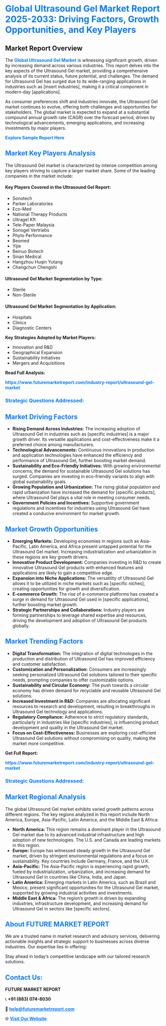 <h1 style="color: #007BFF;">Global Ultrasound Gel Market Report 2025-2033: Driving Factors, Growth Opportunities, and Key Players</h1>

<section id="overview">
<h2>Market Report Overview</h2>
<p>The <a href="https://www.futuremarketreport.com/industry-report/ultrasound-gel-market" style="color: #007BFF; text-decoration: none;"><strong>Global Ultrasound Gel Market</strong></a> is witnessing significant growth, driven by increasing demand across various industries. This report delves into the key aspects of the Ultrasound Gel market, providing a comprehensive analysis of its current status, future potential, and challenges. The demand for Ultrasound Gel has surged due to its wide-ranging applications in industries such as [insert industries], making it a critical component in modern-day [applications].</p>
<p>As consumer preferences shift and industries innovate, the Ultrasound Gel market continues to evolve, offering both challenges and opportunities for stakeholders. The global market is expected to expand at a substantial compound annual growth rate (CAGR) over the forecast period, driven by technological advancements, emerging applications, and increasing investments by major players.</p>
</section>

<section id="overview">
<p><a href="https://www.futuremarketreport.com/request-sample/reportId=30814" style="color: #007BFF; text-decoration: none;"><strong>Explore Sample Report Here</strong></a></p>
</section>

<section id="key-players">
<h2 style="color: #007BFF;">Market Key Players Analysis</h2>
<p>The Ultrasound Gel market is characterized by intense competition among key players striving to capture a larger market share. Some of the leading companies in the market include:</p>
<h4>Key Players Covered in the Ultrasound Gel Report:</h4>
<ul><li>Sonotech</li><li>Parker Laboratories</li><li>Eco-Med</li><li>National Therapy Products</li><li>Ultragel Kft</li><li>Tele-Paper Malaysia</li><li>Sonogel Vertriebs</li><li>Phyto Performance</li><li>Besmed</li><li>Yijie</li><li>Beinuo Biotech</li><li>Sinan Medical</li><li>Hangzhou Huqin Yutang</li><li>Changchun Chengshi</li></ul>
<h4>Ultrasound Gel Market Segmentation by Type:</h4>
<ul><li>Sterile</li><li>Non-Sterile</li></ul>

<h4>Ultrasound Gel Market Segmentation by Application:</h4>
<ul><li>Hospitals</li><li>Clinics</li><li>Diagnostic Centers</li></ul>
<p><strong>Key Strategies Adopted by Market Players:</strong></p>
<ul>
<li>Innovation and R&D</li>
<li>Geographical Expansion</li>
<li>Sustainability Initiatives</li>
<li>Mergers and Acquisitions</li>
</ul>
</section>

<section>
<p><strong>Read Full Analysis: </strong></p><a href="https://www.futuremarketreport.com/industry-report/ultrasound-gel-market" style="color: #007BFF; text-decoration: none;"><strong>https://www.futuremarketreport.com/industry-report/ultrasound-gel-market</strong></a>
<h3 style="color: #007BFF;">Strategic Questions Addressed:</h3>
</section>

<section id="driving-factors">
<h2 style="color: #007BFF;">Market Driving Factors</h2>
<ul>
<li><strong>Rising Demand Across Industries:</strong> The increasing adoption of Ultrasound Gel in industries such as [specific industries] is a major growth driver. Its versatile applications and cost-effectiveness make it a preferred choice among manufacturers.</li>
<li><strong>Technological Advancements:</strong> Continuous innovations in production and application technologies have enhanced the efficiency and performance of Ultrasound Gel, further boosting market demand.</li>
<li><strong>Sustainability and Eco-Friendly Initiatives:</strong> With growing environmental concerns, the demand for sustainable Ultrasound Gel solutions has surged. Companies are investing in eco-friendly variants to align with global sustainability goals.</li>
<li><strong>Growing Population and Urbanization:</strong> The rising global population and rapid urbanization have increased the demand for [specific products], where Ultrasound Gel plays a vital role in meeting consumer needs.</li>
<li><strong>Government Policies and Incentives:</strong> Supportive government regulations and incentives for industries using Ultrasound Gel have created a conducive environment for market growth.</li>
</ul>
</section>

<section id="growth-opportunities">
<h2 style="color: #007BFF;">Market Growth Opportunities</h2>
<ul>
<li><strong>Emerging Markets:</strong> Developing economies in regions such as Asia-Pacific, Latin America, and Africa present untapped potential for the Ultrasound Gel market. Increasing industrialization and urbanization in these regions are key growth drivers.</li>
<li><strong>Innovative Product Development:</strong> Companies investing in R&D to create innovative Ultrasound Gel products with enhanced features and applications are likely to gain a competitive edge.</li>
<li><strong>Expansion into Niche Applications:</strong> The versatility of Ultrasound Gel allows it to be utilized in niche markets such as [specific niches], creating opportunities for growth and diversification.</li>
<li><strong>E-commerce Growth:</strong> The rise of e-commerce platforms has created a surge in demand for Ultrasound Gel used in [specific applications], further boosting market growth.</li>
<li><strong>Strategic Partnerships and Collaborations:</strong> Industry players are forming partnerships to leverage shared expertise and resources, driving the development and adoption of Ultrasound Gel products globally.</li>
</ul>
</section>

<section id="trending-factors">
<h2 style="color: #007BFF;">Market Trending Factors</h2>
<ul>
<li><strong>Digital Transformation:</strong> The integration of digital technologies in the production and distribution of Ultrasound Gel has improved efficiency and customer satisfaction.</li>
<li><strong>Customization and Personalization:</strong> Consumers are increasingly seeking personalized Ultrasound Gel solutions tailored to their specific needs, prompting companies to offer customizable options.</li>
<li><strong>Sustainability and Circular Economy:</strong> The push towards a circular economy has driven demand for recyclable and reusable Ultrasound Gel solutions.</li>
<li><strong>Increased Investment in R&D:</strong> Companies are allocating significant resources to research and development, resulting in breakthroughs in Ultrasound Gel technology and applications.</li>
<li><strong>Regulatory Compliance:</strong> Adherence to strict regulatory standards, particularly in industries like [specific industries], is influencing product development and quality in the Ultrasound Gel market.</li>
<li><strong>Focus on Cost-Effectiveness:</strong> Businesses are exploring cost-efficient Ultrasound Gel solutions without compromising on quality, making the market more competitive.</li>
</ul>
</section>

<section>
<p><strong>Get Full Report: </strong></p><a href="https://www.futuremarketreport.com/industry-report/ultrasound-gel-market" style="color: #007BFF; text-decoration: none;"><strong>https://www.futuremarketreport.com/industry-report/ultrasound-gel-market</strong></a>
<h3 style="color: #007BFF;">Strategic Questions Addressed:</h3>
</section>


<section id="regional-analysis">
<h2 style="color: #007BFF;">Market Regional Analysis</h2>
<p>The global Ultrasound Gel market exhibits varied growth patterns across different regions. The key regions analyzed in this report include North America, Europe, Asia-Pacific, Latin America, and the Middle East & Africa:</p>
<ul>
<li><strong>North America:</strong> This region remains a dominant player in the Ultrasound Gel market due to its advanced industrial infrastructure and high adoption of new technologies. The U.S. and Canada are leading markets in this region.</li>
<li><strong>Europe:</strong> Europe has witnessed steady growth in the Ultrasound Gel market, driven by stringent environmental regulations and a focus on sustainability. Key countries include Germany, France, and the U.K.</li>
<li><strong>Asia-Pacific:</strong> The Asia-Pacific region is experiencing rapid growth, fueled by industrialization, urbanization, and increasing demand for Ultrasound Gel in countries like China, India, and Japan.</li>
<li><strong>Latin America:</strong> Emerging markets in Latin America, such as Brazil and Mexico, present significant opportunities for the Ultrasound Gel market, supported by growing industrial activities and investments.</li>
<li><strong>Middle East & Africa:</strong> The region’s growth is driven by expanding industries, infrastructure development, and increasing demand for Ultrasound Gel in sectors like [specific sectors].</li>
</ul>
</section>

<footer>
<h2 style="color: #007BFF;">About FUTURE MARKET REPORT</h2>
<p>We are a trusted name in market research and advisory services, delivering actionable insights and strategic support to businesses across diverse industries. Our expertise lies in offering:</p>

<p>Stay ahead in today’s competitive landscape with our tailored research solutions.</p>

<h2 style="color: #007BFF;">Contact Us:</h2>
<p><strong>FUTURE MARKET REPORT</strong></p>
<p>📞 <strong>+91 (883) 074-8030</strong></p>
<p>📧 <strong><a href="mailto:help@futuremarketreport.com" style="color: #007BFF;">help@futuremarketreport.com</a></strong></p>
<p>🌐 <strong><a href="https://www.futuremarketreport.com/" style="color: #007BFF;">Visit Our Website</a></strong></p>
</footer>